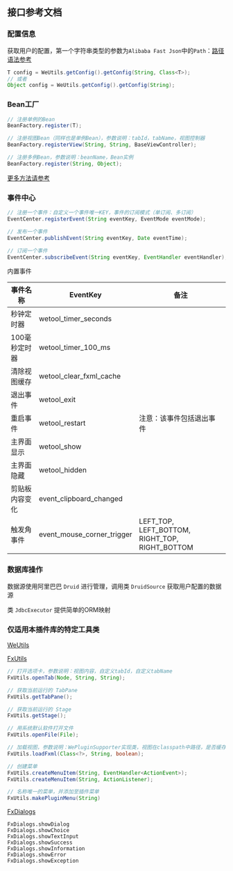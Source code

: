 ## 接口参考文档

### 配置信息

获取用户的配置，第一个字符串类型的参数为`Alibaba Fast Json`中的`Path`：[路径语法参考](https://github.com/alibaba/fastjson/wiki/JSONPath)

```java
T config = WeUtils.getConfig().getConfig(String, Class<T>);
// 或者
Object config = WeUtils.getConfig().getConfig(String);
```

### Bean工厂

```java
// 注册单例的Bean
BeanFactory.register(T);

// 注册视图Bean（同样也是单例Bean），参数说明：tabId，tabName，视图控制器
BeanFactory.registerView(String, String, BaseViewController);

// 注册多例Bean，参数说明：beanName，Bean实例
BeanFactory.register(String, Object);
```

[更多方法请参考](src/main/java/org/code4everything/wetool/plugin/support/factory/BeanFactory.java)

### 事件中心

```java
// 注册一个事件：自定义一个事件唯一KEY，事件的订阅模式（单订阅、多订阅）
EventCenter.registerEvent(String eventKey, EventMode eventMode);

// 发布一个事件
EventCenter.publishEvent(String eventKey, Date eventTime);

// 订阅一个事件
EventCenter.subscribeEvent(String eventKey, EventHandler eventHandler);
```

内置事件

|事件名称|EventKey|备注|
|---|---|---|
|秒钟定时器|wetool_timer_seconds||
|100毫秒定时器|wetool_timer_100_ms||
|清除视图缓存|wetool_clear_fxml_cache||
|退出事件|wetool_exit||
|重启事件|wetool_restart|注意：该事件包括退出事件|
|主界面显示|wetool_show||
|主界面隐藏|wetool_hidden||
|剪贴板内容变化|event_clipboard_changed||
|触发角事件|event_mouse_corner_trigger|LEFT_TOP, LEFT_BOTTOM, RIGHT_TOP, RIGHT_BOTTOM|

### 数据库操作

数据源使用阿里巴巴 `Druid` 进行管理，调用类 `DruidSource` 获取用户配置的数据源

类 `JdbcExecutor` 提供简单的ORM映射

### 仅适用本插件库的特定工具类

[WeUtils](src/main/java/org/code4everything/wetool/plugin/support/util/WeUtils.java)

[FxUtils](src/main/java/org/code4everything/wetool/plugin/support/util/FxUtils.java)

```java
// 打开选项卡，参数说明：视图内容，自定义tabId，自定义tabName
FxUtils.openTab(Node, String, String);

// 获取当前运行的 TabPane
FxUtils.getTabPane();

// 获取当前运行的 Stage
FxUtils.getStage();

// 用系统默认软件打开文件
FxUtils.openFile(File);

// 加载视图，参数说明：WePluginSupporter实现类，视图在classpath中路径，是否缓存
FxUtils.loadFxml(Class<?>, String, boolean);

// 创建菜单
FxUtils.createMenuItem(String, EventHandler<ActionEvent>);
FxUtils.createMenuItem(String, ActionListener);

// 名称唯一的菜单，并添加至插件菜单
FxUtils.makePluginMenu(String)
```
  
[FxDialogs](src/main/java/org/code4everything/wetool/plugin/support/util/FxDialogs.java)

```text
FxDialogs.showDialog
FxDialogs.showChoice
FxDialogs.showTextInput
FxDialogs.showSuccess
FxDialogs.showInformation
FxDialogs.showError
FxDialogs.showException
```
